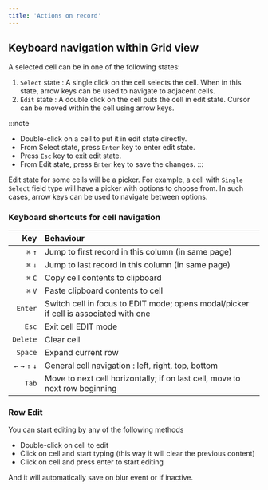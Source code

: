 ```yaml
---
title: 'Actions on record'
---
```



## Keyboard navigation within Grid view

A selected cell can be in one of the following states:
1. `Select` state : A single click on the cell selects the cell. When in this state, arrow keys can be used to navigate to adjacent cells.
2. `Edit` state : A double click on the cell puts the cell in edit state. Cursor can be moved within the cell using arrow keys.

:::note
- Double-click on a cell to put it in edit state directly.
- From Select state, press `Enter` key to enter edit state.
- Press `Esc` key to exit edit state.
- From Edit state, press `Enter` key to save the changes.
::: 

Edit state for some cells will be a picker. For example, a cell with `Single Select` field type will have a picker with options to choose from. In such cases, arrow keys can be used to navigate between options.

### Keyboard shortcuts for cell navigation
|             Key | Behaviour                                                                            |
|----------------:|:-------------------------------------------------------------------------------------|
|         `⌘` `↑` | Jump to first record in this column (in same page)                                   |
|         `⌘` `↓` | Jump to last record in this column (in same page)                                    |
|         `⌘` `C` | Copy cell contents to clipboard                                                      |
|         `⌘` `V` | Paste clipboard contents to cell                                                     |
|         `Enter` | Switch cell in focus to EDIT mode; opens modal/picker if cell is associated with one |
|           `Esc` | Exit cell EDIT mode                                                                  |
|        `Delete` | Clear cell                                                                           |
|         `Space` | Expand current row                                                                   |
| `←` `→` `↑` `↓` | General cell navigation : left, right, top, bottom                                   |
|           `Tab` | Move to next cell horizontally; if on last cell, move to next row beginning          |



### Row Edit
You can start editing by any of the following methods
- Double-click on cell to edit
- Click on cell and start typing (this way it will clear the previous content)
- Click on cell and press enter to start editing
  
And it will automatically save on blur event or if inactive.

